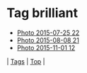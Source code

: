 <!--
title: Tag brilliant
date: 2020-06-28T15:02:24.806Z
tags:
-->
# Tag brilliant

 * [Photo 2015-07-25 22](125031389782.md)
 * [Photo 2015-08-08 21](126202669317.md)
 * [Photo 2015-11-01 12](132328483412.md)

| [Tags](tags.md) | [Top](index.md) |
